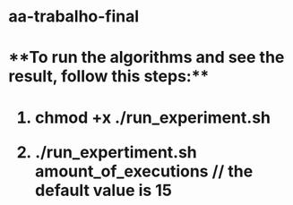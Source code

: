 # aa-trabalho-final

<h1>**To run the algorithms and see the result, follow this steps:**<h1>

1. chmod +x ./run_experiment.sh

2. ./run_expertiment.sh amount_of_executions // the default value is 15